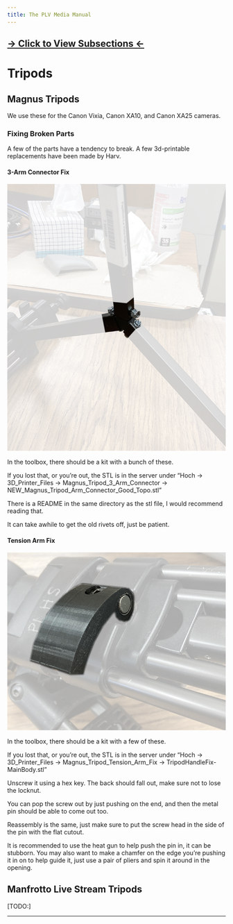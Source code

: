 ```yaml
---
title: The PLV Media Manual
---
```


## [→ Click to View Subsections ←](headers-h.1tcdkup64r9g)

Tripods
=======

Magnus Tripods
--------------

We use these for the Canon Vixia, Canon XA10, and Canon XA25 cameras.

### Fixing Broken Parts

A few of the parts have a tendency to break. A few 3d-printable replacements have been made by Harv.

#### 3-Arm Connector Fix

![](images/image25.png)

In the toolbox, there should be a kit with a bunch of these.

If you lost that, or you’re out, the STL is in the server under “Hoch -> 3D\_Printer\_Files -> Magnus\_Tripod\_3\_Arm\_Connector -> NEW\_Magnus\_Tripod\_Arm\_Connector\_Good\_Topo.stl”

There is a README in the same directory as the stl file, I would recommend reading that.

It can take awhile to get the old rivets off, just be patient.

#### Tension Arm Fix

![](images/image93.png)

In the toolbox, there should be a kit with a few of these.

If you lost that, or you’re out, the STL is in the server under “Hoch -> 3D\_Printer\_Files -> Magnus\_Tripod\_Tension\_Arm\_Fix -> TripodHandleFix-MainBody.stl”

Unscrew it using a hex key. The back should fall out, make sure not to lose the locknut. 

You can pop the screw out by just pushing on the end, and then the metal pin should be able to come out too.

Reassembly is the same, just make sure to put the screw head in the side of the pin with the flat cutout.

It is recommended to use the heat gun to help push the pin in, it can be stubborn. You may also want to make a chamfer on the edge you’re pushing it in on to help guide it, just use a pair of pliers and spin it around in the opening.

Manfrotto Live Stream Tripods
-----------------------------

\[TODO:\]

* * *